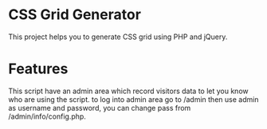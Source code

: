 # CSS Grid Generator

This project helps you to generate CSS grid using PHP and jQuery.

# Features
This script have an admin area which record visitors data to let you know who are using the script.
to log into admin area go to /admin then use admin as username and password, you can change pass from /admin/info/config.php.
